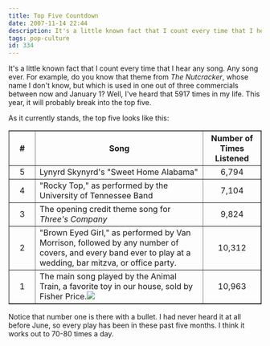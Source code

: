 ```yaml
---
title: Top Five Countdown
date: 2007-11-14 22:44
description: It's a little known fact that I count every time that I hear any song. Any song ever. For example, do you know that theme from The Nutcracker, whose name I don't know, but which is used in one out of three commercials between now and January 1? Well, I've heard that 5917 times in my life.
tags: pop-culture
id: 334
---
```

It's a little known fact that I count every time that I hear any song.  Any song ever.  For example, do you know that theme from *The Nutcracker*, whose name I don't know, but which is used in one out of three commercials between now and January 1?  Well, I've heard that 5917 times in my life.  This year, it will probably break into the top five.

As it currently stands, the top five looks like this:  


<table border="1">
<tr>
	<th align="center">#</th><th>Song</th><th>Number of Times Listened</th>
</tr>
<tr>
	<td width="35" align="center">5</td><td>Lynyrd Skynyrd's "Sweet Home Alabama"</td>
	<td align="center">6,794</td>
</tr><tr>
	<td align="center">4</td><td>"Rocky Top," as performed by the University of Tennessee Band</td>
	<td align="center">7,104</td>
</tr><tr>
	<td align="center">3</td><td>The opening credit theme song for <i>Three's Company</i></td>
	<td align="center">9,824</td>
</tr><tr>
	<td align="center">2</td><td>"Brown Eyed Girl," as performed by Van Morrison, followed by any number of covers, and every band ever to play at a wedding, bar mitzva, or office party.</td>
	<td align="center">10,312</td>
</tr><tr>
	<td align="center">1</td><td>The main song played by the Animal Train, a favorite toy in our house, sold by Fisher Price.<img src="/img/animaltrain.jpg" /></td>
	<td align="center">10,963</td>
</tr>
</table>

Notice that number one is there with a bullet.  I had never heard it at all before June, so every play has been in these past five months.  I think it works out to 70-80 times a day.
